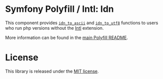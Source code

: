Symfony Polyfill / Intl: Idn
============================

This component provides [`idn_to_ascii`](http://php.net/idn-to-ascii) and [`idn_to_utf8`](http://php.net/idn-to-utf8) functions to users who run php versions without the [Intl](http://php.net/intl) extension.

More information can be found in the
[main Polyfill README](http://github.com/symfony/polyfill/blob/main/README.md).

License
=======

This library is released under the [MIT license](LICENSE).
